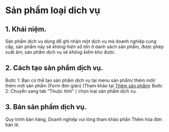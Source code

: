 # Sản phẩm loại dich vụ
## 1. Khái niệm.
Sản phẩm dịch vụ dùng để ghi nhận một dịch vụ mà doanh nghiệp cung cấp, sản phẩm này sẽ *không hiện số tồn* ở danh sách sản phẩm, được phép xuất âm; sản phẩm dịch vụ sẽ *không kiểm kho* được.
## 2. Cách tạo sản phẩm dịch vụ.
Bước 1: Bạn có thể tạo sản phẩm dịch vụ tại menu sản phẩm/ thêm mới/ thêm mới sản phẩm (Form đơn giản) (Tham khảo tại [Thêm sản phẩm]())
Bước 2: Chuyển sang tab "Thuộc tính" / chọn loại sản phẩm dịch vụ.
## 3. Bán sản phẩm dịch vụ.
Quy trình bán hàng, Doanh nghiệp vui lòng tham khảo phần Thêm hóa đơn bán lẻ.
